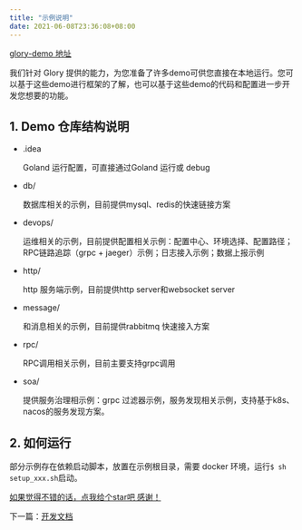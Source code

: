 ```yaml
---
title: "示例说明"
date: 2021-06-08T23:36:08+08:00
---
```


[glory-demo 地址](https://github.com/glory-go/glory-demo)

我们针对 Glory 提供的能力，为您准备了许多demo可供您直接在本地运行。您可以基于这些demo进行框架的了解，也可以基于这些demo的代码和配置进一步开发您想要的功能。

## 1. Demo 仓库结构说明

- .idea

  Goland 运行配置，可直接通过Goland 运行或 debug

- db/

  数据库相关的示例，目前提供mysql、redis的快速链接方案

- devops/

  运维相关的示例，目前提供配置相关示例：配置中心、环境选择、配置路径；RPC链路追踪（grpc + jaeger）示例；日志接入示例；数据上报示例

- http/

  http 服务端示例，目前提供http server和websocket server

- message/

  和消息相关的示例，目前提供rabbitmq 快速接入方案

- rpc/

  RPC调用相关示例，目前主要支持grpc调用

- soa/

  提供服务治理相示例：grpc 过滤器示例，服务发现相关示例，支持基于k8s、nacos的服务发现方案。

## 2. 如何运行

部分示例存在依赖启动脚本，放置在示例根目录，需要 docker 环境，运行`$ sh setup_xxx.sh`启动。


[如果觉得不错的话，点我给个star吧 感谢！](https://github.com/glory-go/glory)

下一篇：[开发文档](../doc/index)